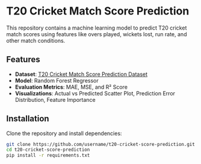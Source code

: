 # T20 Cricket Match Score Prediction

This repository contains a machine learning model to predict T20 cricket match scores using features like overs played, wickets lost, run rate, and other match conditions.

## Features
- **Dataset**: [T20 Cricket Match Score Prediction Dataset](t20_cricket_match_score_prediction.csv)
- **Model**: Random Forest Regressor
- **Evaluation Metrics**: MAE, MSE, and R² Score
- **Visualizations**: Actual vs Predicted Scatter Plot, Prediction Error Distribution, Feature Importance

## Installation
Clone the repository and install dependencies:
```bash
git clone https://github.com/username/t20-cricket-score-prediction.git
cd t20-cricket-score-prediction
pip install -r requirements.txt
